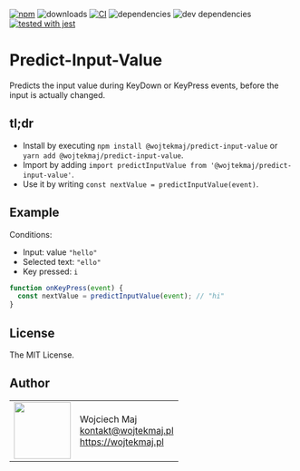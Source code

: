 [![npm](https://img.shields.io/npm/v/@wojtekmaj/predict-input-value.svg)](https://www.npmjs.com/package/@wojtekmaj/predict-input-value) ![downloads](https://img.shields.io/npm/dt/@wojtekmaj/predict-input-value.svg) [![CI](https://github.com/wojtekmaj/predict-input-value/workflows/CI/badge.svg)](https://github.com/wojtekmaj/predict-input-value/actions) ![dependencies](https://img.shields.io/david/wojtekmaj/predict-input-value.svg) ![dev dependencies](https://img.shields.io/david/dev/wojtekmaj/predict-input-value.svg) [![tested with jest](https://img.shields.io/badge/tested_with-jest-99424f.svg)](https://github.com/facebook/jest)

# Predict-Input-Value
Predicts the input value during KeyDown or KeyPress events, before the input is actually changed.

## tl;dr
* Install by executing `npm install @wojtekmaj/predict-input-value` or `yarn add @wojtekmaj/predict-input-value`.
* Import by adding `import predictInputValue from '@wojtekmaj/predict-input-value'`.
* Use it by writing `const nextValue = predictInputValue(event)`.

## Example

Conditions:

* Input: value `"hello"`
* Selected text: `"ello"`
* Key pressed: `i`

```js
function onKeyPress(event) {
  const nextValue = predictInputValue(event); // "hi"
}
```

## License

The MIT License.

## Author

<table>
  <tr>
    <td>
      <img src="https://github.com/wojtekmaj.png?s=100" width="100">
    </td>
    <td>
      Wojciech Maj<br />
      <a href="mailto:kontakt@wojtekmaj.pl">kontakt@wojtekmaj.pl</a><br />
      <a href="https://wojtekmaj.pl">https://wojtekmaj.pl</a>
    </td>
  </tr>
</table>
